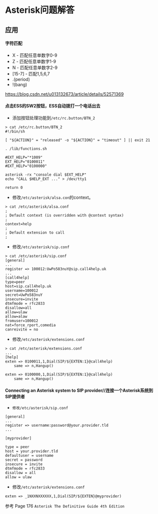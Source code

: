 # Asterisk问题解答


## 应用

#### 字符匹配

* X - 匹配任意单数字0-9
* Z - 匹配任意单数字1-9
* N - 匹配任意单数字2-9
* [15-7] - 匹配1,5,6,7
* .(period)
* !(bang)

<https://blog.csdn.net/u013132673/article/details/52571369>

#### 点击ESS的SW2按钮，ESS自动拨打一个电话出去

* 添加按钮处理功能到`/etc/rc.button/BTN_2`

```
> cat /etc/rc.button/BTN_2
#!/bin/sh

[ "${ACTION}" = "released" -o "${ACTION}" = "timeout" ] || exit 21

. /lib/functions.sh

#EXT_HELP="*1009"
EXT_HELP="0100011"
#EXT_HELP="0100000"

asterisk -rx "console dial $EXT_HELP"
echo "CALL $HELP_EXT ..." > /dev/tty1

return 0
```

* 修改`/etc/asterisk/alsa.con`的context。

```
> cat /etc/asterisk/alsa.conf
;
; Default context (is overridden with @context syntax)
;
context=help
;
; Default extension to call
;
```

* 修改`/etc/asterisk/sip.conf`

```
> cat /etc/asterisk/sip.conf
[general]
...
register => 100012:UwPo583nuY@sip.call4help.uk
...
[call4help]
type=peer
host=sip.call4help.uk
username=100012
secret=UwPo583nuY
insecure=invite
dtmfmode = rfc2833
disallow=all
allow=ulaw
allow=alaw
fromuser=100012
nat=force_rport,comedia
canreivite = no
```

* 修改`/etc/asterisk/extensions.conf`

```
> cat /etc/asterisk/extensions.conf
...
[help]
exten => 0100011,1,Dial(SIP/${EXTEN:1}@call4help)
    same => n,Hangup()

exten => 0100000,1,Dial(SIP/${EXTEN:1}@call4help)
    same => n,Hangup()
```


#### Connecting an Asterisk system to SIP provider//连接一个Asterisk系统到SIP提供者

* `修改/etc/asterisk/sip.conf`

```
[general]
...
register => username:password@your.provider.tld
...

[myprovider]

type = peer
host = your.provider.tld
defaultuser = username
secret = password
insecure = invite
dtmfmode = rfc2833
disallow = all
allow = ulaw
```

* 修改`/etc/asterisk/extensions.conf`

```
exten => _1NXXNXXXXXX,1,Dial(SIP/${EXTEN}@myprovider)
```

参考 Page 176 `Asterisk The Definitive Guide 4th Edition`